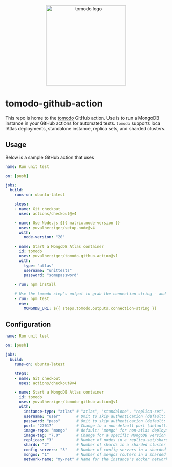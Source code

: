 <div align="center">
  <img height="250px" src="https://github.com/yuvalherziger/tomodo/raw/main/tomodo-nopg.png" alt="tomodo logo"></img>
</div>

# tomodo-github-action

This repo is home to the [tomodo](https://tomodo.dev) GitHub action.  Use is to run a MongoDB
instance in your GitHub actions for automated tests.  `tomodo` supports loca lAtlas deployments, standalone instance,
replica sets, and sharded clusters.

## Usage

Below is a sample GitHub action that uses

```yaml
name: Run unit test

on: [push]

jobs:
  build:
    runs-on: ubuntu-latest

    steps:
    - name: Git checkout
      uses: actions/checkout@v4

    - name: Use Node.js ${{ matrix.node-version }}
      uses: yuvalherziger/setup-node@v4
      with:
        node-version: "20"

    - name: Start a MongoDB Atlas container
      id: tomodo
      uses: yuvalherziger/tomodo-github-action@v1
      with:
        type: "atlas"
        username: "unittests"
        password: "somepassword"

    - run: npm install
    
    # Use the tomodo step's output to grab the connection string - and you're done!
    - run: npm test
      env:
        MONGODB_URI: ${{ steps.tomodo.outputs.connection-string }}
```

## Configuration

```yaml
name: Run unit test

on: [push]

jobs:
  build:
    runs-on: ubuntu-latest

    steps:
    - name: Git checkout
      uses: actions/checkout@v4

    - name: Start a MongoDB Atlas container
      id: tomodo
      uses: yuvalherziger/tomodo-github-action@v1
      with:
        instance-type: "atlas" # "atlas", "standalone", "replica-set", "sharded" (default: "atlas")
        username: "user"       # Omit to skip authentication (default: "")
        password: "pass"       # Omit to skip authentication (default: "")
        port: "27017"          # Change to a non-default port (default: "27017")
        image-repo: "mongo"    # default: "mongo" for non-atlas deployments, "mongodb/mongodb-atlas-local" for Atlas
        image-tag: "7.0"       # Change for a specific MongoDB version (default: "latest")
        replicas: "3"          # Number of nodes in a replica-set/shard (default: "3")
        shards: "2"            # Number of shards in a sharded cluster (default: "2")
        config-servers: "3"    # Number of config servers in a sharded cluster (default: "1")
        mongos: "1"            # Number of mongos routers in a sharded cluster (default: "1")
        network-name: "my-net" # Name for the instance's docker network (default: "mongo-network")
```
